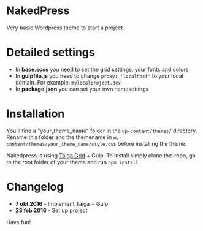 # NakedPress

Very basic Wordpress theme to start a project.

# Detailed settings

- In **base.scss** you need to set the grid settings, your fonts and colors
- In **gulpfile.js** you need to change `proxy: 'localhost'` to your local domain. For example: `mylocalproject.dev`
- In **package.json** you can set your own namesettings

# Installation

You'll find a "your_theme_name" folder in the `wp-content/themes/` directory. Rename this folder and the themename in `wp-content/themes/your_theme_name/style.css` before installing the theme. 

Nakedpress is using [Taiga Grid](https://github.com/studiowolf/taiga-grid) + Gulp. To install simply clone this repo, go to the root folder of your theme and run `npm install`

# Changelog
- **7 okt 2016** - Implement Taiga + Gulp
- **23 feb 2016** - Set up project

Have fun!